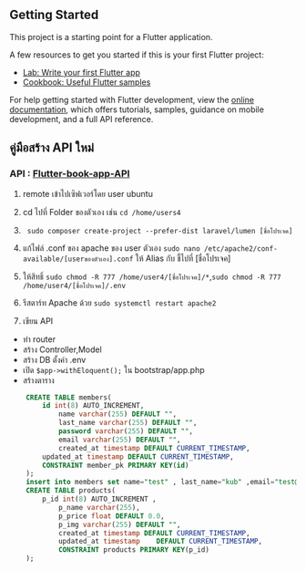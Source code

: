 ## Getting Started

This project is a starting point for a Flutter application.

A few resources to get you started if this is your first Flutter project:

- [Lab: Write your first Flutter app](https://docs.flutter.dev/get-started/codelab)
- [Cookbook: Useful Flutter samples](https://docs.flutter.dev/cookbook)

For help getting started with Flutter development, view the
[online documentation](https://docs.flutter.dev/), which offers tutorials,
samples, guidance on mobile development, and a full API reference.
## คู่มือสร้าง API ใหม่

### API : [Flutter-book-app-API](https://github.com/dragon111333/Flutter-book-app-api)


1. remote เข้าไปเซิฟเวอร์โดย user ubuntu

2. cd ไปที่ Folder ของตัวเอง เช่น `cd /home/users4`

3. ` sudo composer create-project --prefer-dist laravel/lumen [ชื่อโปรเจค]`
4. แก้ไฟล์ .conf ของ apache ของ user ตัวเอง `sudo nano /etc/apache2/conf-available/[userของตัวเอง].conf` ให้ Alias กับ <Directory> ชี้ไปที่ [ชื่อโปรเจค]

5. ให้สิทธิ์  `sudo chmod -R 777 /home/user4/[ชื่อโปรเจค]/*`,`sudo chmod -R 777 /home/user4/[ชื่อโปรเจค]/.env`

6. รีสตาร์ท Apache ด้วย `sudo systemctl restart apache2`

7. เขียน API 
  - ทำ router
  - สร้าง Controller,Model
  - สร้าง DB ตั้งค่า .env
  - เปิด `$app->withEloquent();` ใน bootstrap/app.php
  - สร้างตาราง
```sql
	CREATE TABLE members(
		id int(8) AUTO_INCREMENT,
    		name varchar(255) DEFAULT "",
    		last_name varchar(255) DEFAULT "",
    		password varchar(255) DEFAULT "",
    		email varchar(255) DEFAULT "",
    		created_at timestamp DEFAULT CURRENT_TIMESTAMP,
		updated_at timestamp DEFAULT CURRENT_TIMESTAMP,
		CONSTRAINT member_pk PRIMARY KEY(id)
	);
	insert into members set name="test" , last_name="kub" ,email="test@gmail.com",password="555";
	CREATE TABLE products(
		p_id int(8) AUTO_INCREMENT ,
	     	p_name varchar(255),
	     	p_price float DEFAULT 0.0,
	    	p_img varchar(255) DEFAULT "",
	    	created_at timestamp DEFAULT CURRENT_TIMESTAMP,
	    	updated_at timestamp	DEFAULT CURRENT_TIMESTAMP,
	    	CONSTRAINT products PRIMARY KEY(p_id)
	);
```

